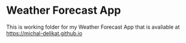# Weather Forecast App 
This is working folder for my Weather Forecast App that is avaliable at https://michal-delikat.github.io
